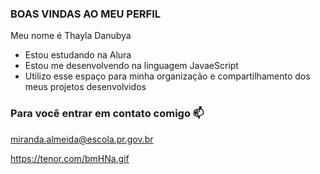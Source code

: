 ### BOAS VINDAS AO MEU PERFIL 

Meu nome é Thayla Danubya

- Estou estudando na Alura
- Estou me desenvolvendo na linguagem JavaeScript
- Utilizo esse espaço para minha organização e compartilhamento dos meus projetos desenvolvidos 

 ### Para você entrar em contato comigo 📫

 miranda.almeida@escola.pr.gov.br

 https://tenor.com/bmHNa.gif
 
